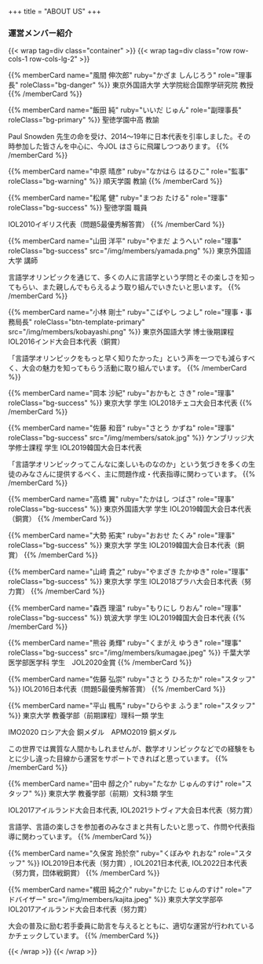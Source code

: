 +++
title = "ABOUT US"
+++

### 運営メンバー紹介

{{< wrap tag=div class="container" >}}
{{< wrap tag=div class="row row-cols-1 row-cols-lg-2" >}}

{{% memberCard name="風間 伸次郎" ruby="かざま しんじろう" role="理事長" roleClass="bg-danger" %}}
東京外国語大学 大学院総合国際学研究院 教授
{{% /memberCard %}}

{{% memberCard name="飯田 純" ruby="いいだ じゅん" role="副理事長" roleClass="bg-primary" %}}
聖徳学園中高 教諭

Paul Snowden 先生の命を受け、2014〜19年に日本代表を引率しました。その時参加した皆さんを中心に、今JOL はさらに飛躍しつつあります。
{{% /memberCard %}}

{{% memberCard name="中原 晴彦" ruby="なかはら はるひこ" role="監事" roleClass="bg-warning" %}}
順天学園 教諭
{{% /memberCard %}}

{{% memberCard name="松尾 健" ruby="まつお たける" role="理事" roleClass="bg-success" %}}
聖徳学園 職員

IOL2010イギリス代表（問題5最優秀解答賞）
{{% /memberCard %}}

{{% memberCard name="山田 洋平" ruby="やまだ ようへい" role="理事" roleClass="bg-success" src="/img/members/yamada.png" %}}
東京外国語大学 講師

言語学オリンピックを通じて、多くの人に言語学という学問とその楽しさを知ってもらい、また親しんでもらえるよう取り組んでいきたいと思います。
{{% /memberCard %}}

{{% memberCard name="小林 剛士" ruby="こばやし つよし" role="理事・事務局長" roleClass="btn-template-primary" src="/img/members/kobayashi.png" %}}
東京外国語大学 博士後期課程 IOL2016インド大会日本代表（銅賞）

「言語学オリンピックをもっと早く知りたかった」という声を一つでも減らすべく、大会の魅力を知ってもらう活動に取り組んでいます。
{{% /memberCard %}}

{{% memberCard name="岡本 沙紀" ruby="おかもと さき" role="理事" roleClass="bg-success" %}}
東京大学 学生 IOL2018チェコ大会日本代表
{{% /memberCard %}}

{{% memberCard name="佐藤 和音" ruby="さとう かずね" role="理事" roleClass="bg-success" src="/img/members/satok.jpg" %}}
ケンブリッジ大学修士課程 学生 IOL2019韓国大会日本代表

「言語学オリンピックってこんなに楽しいものなのか」という気づきを多くの生徒のみなさんに提供するべく、主に問題作成・代表指導に関わっています。
{{% /memberCard %}}

{{% memberCard name="高橋 翼" ruby="たかはし つばさ" role="理事" roleClass="bg-success" %}}
東京外国語大学 学生 IOL2019韓国大会日本代表（銅賞）
{{% /memberCard %}}

{{% memberCard name="大勢 拓実" ruby="おおせ たくみ" role="理事" roleClass="bg-success" %}}
東京大学 学生 IOL2019韓国大会日本代表（銅賞）
{{% /memberCard %}}

{{% memberCard name="山﨑 貴之" ruby="やまざき たかゆき" role="理事" roleClass="bg-success" %}}
東京大学 学生 IOL2018プラハ大会日本代表（努力賞）
{{% /memberCard %}}

{{% memberCard name="森西 理温" ruby="もりにし りおん" role="理事" roleClass="bg-success" %}}
筑波大学 学生 IOL2019韓国大会日本代表
{{% /memberCard %}}

{{% memberCard name="熊谷 勇輝" ruby="くまがえ ゆうき" role="理事" roleClass="bg-success" src="/img/members/kumagae.jpeg" %}}
千葉大学 医学部医学科 学生　JOL2020金賞
{{% /memberCard %}}

{{% memberCard name="佐藤 弘崇" ruby="さとう ひろたか" role="スタッフ" %}}
IOL2016日本代表（問題5最優秀解答賞）
{{% /memberCard %}}

{{% memberCard name="平山 楓馬" ruby="ひらやま ふうま" role="スタッフ" %}}
東京大学 教養学部（前期課程）理科一類 学生

IMO2020 ロシア大会 銅メダル　APMO2019 銅メダル

この世界では異質な人間かもしれませんが、数学オリンピックなどでの経験をもとに少し違った目線から運営をサポートできればと思っています。
{{% /memberCard %}}

{{% memberCard name="田中 醇之介" ruby="たなか じゅんのすけ" role="スタッフ" %}}
東京大学 教養学部（前期）文科3類 学生

IOL2017アイルランド大会日本代表, IOL2021ラトヴィア大会日本代表（努力賞）

言語学、言語の楽しさを参加者のみなさまと共有したいと思って、作問や代表指導に関わっています。
{{% /memberCard %}}

{{% memberCard name="久保宮 玲於奈" ruby="くぼみや れおな" role="スタッフ" %}}
IOL2019日本代表（努力賞）, IOL2021日本代表, IOL2022日本代表（努力賞，団体戦銅賞）
{{% /memberCard %}}

{{% memberCard name="梶田 純之介" ruby="かじた じゅんのすけ" role="アドバイザー" src="/img/members/kajita.jpeg" %}}
東京大学文学部卒　IOL2017アイルランド大会日本代表（努力賞）

大会の普及に励む若手委員に助言を与えるとともに、適切な運営が行われているかチェックしています。
{{% /memberCard %}}

{{< /wrap >}}
{{< /wrap >}}

